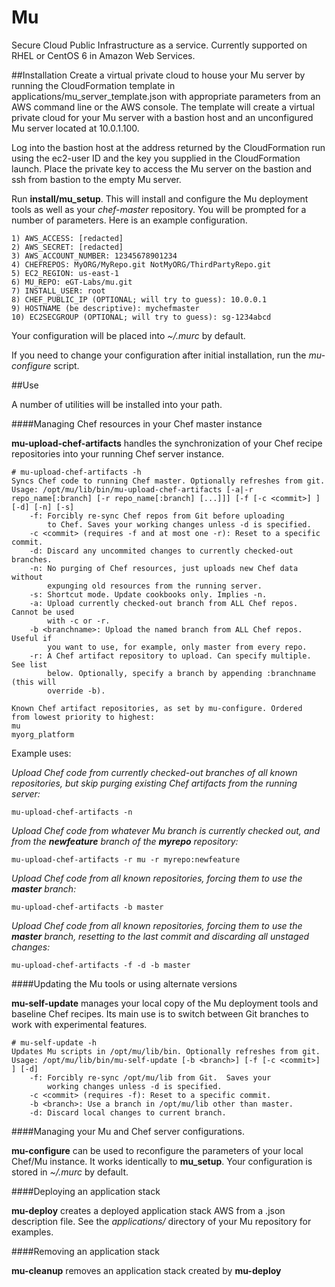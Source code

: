 Mu
===

Secure Cloud Public Infrastructure as a service.  Currently supported on RHEL
or CentOS 6 in Amazon Web Services.

##Installation
Create a virtual private cloud to house your Mu server by running the CloudFormation template in applications/mu_server_template.json with appropriate parameters from an AWS command line or the AWS console.  The template will create a virtual private cloud for your Mu server with a bastion host and an unconfigured Mu server located at 10.0.1.100.

Log into the bastion host at the address returned by the CloudFormation run using the ec2-user ID and the key you supplied in the CloudFormation launch.  Place the private key to access the Mu server on the bastion and ssh from bastion to the empty Mu server.

Run **install/mu_setup**. This will install and configure the Mu
deployment tools as well as your _chef-master_ repository. You will be prompted
for a number of parameters. Here is an example configuration.

    1) AWS_ACCESS: [redacted]
    2) AWS_SECRET: [redacted]
    3) AWS_ACCOUNT_NUMBER: 12345678901234
    4) CHEFREPOS: MyORG/MyRepo.git NotMyORG/ThirdPartyRepo.git
    5) EC2_REGION: us-east-1
    6) MU_REPO: eGT-Labs/mu.git
    7) INSTALL_USER: root
    8) CHEF_PUBLIC_IP (OPTIONAL; will try to guess): 10.0.0.1
    9) HOSTNAME (be descriptive): mychefmaster
    10) EC2SECGROUP (OPTIONAL; will try to guess): sg-1234abcd

Your configuration will be placed into *~/.murc* by default.


If you need to change your configuration after initial installation, run the _mu-configure_ script.

##Use

A number of utilities will be installed into your path.

####Managing Chef resources in your Chef master instance

**mu-upload-chef-artifacts** handles the synchronization of your Chef recipe repositories into your running Chef server instance.

    # mu-upload-chef-artifacts -h
    Syncs Chef code to running Chef master. Optionally refreshes from git.
    Usage: /opt/mu/lib/bin/mu-upload-chef-artifacts [-a|-r repo_name[:branch] [-r repo_name[:branch] [...]]] [-f [-c <commit>] ] [-d] [-n] [-s]
        -f: Forcibly re-sync Chef repos from Git before uploading
            to Chef. Saves your working changes unless -d is specified.
        -c <commit> (requires -f and at most one -r): Reset to a specific commit.
        -d: Discard any uncommited changes to currently checked-out branches.
        -n: No purging of Chef resources, just uploads new Chef data without
            expunging old resources from the running server.
        -s: Shortcut mode. Update cookbooks only. Implies -n.
        -a: Upload currently checked-out branch from ALL Chef repos. Cannot be used
            with -c or -r.
        -b <branchname>: Upload the named branch from ALL Chef repos. Useful if
            you want to use, for example, only master from every repo.
        -r: A Chef artifact repository to upload. Can specify multiple. See list
            below. Optionally, specify a branch by appending :branchname (this will
            override -b).
    
    Known Chef artifact repositories, as set by mu-configure. Ordered
    from lowest priority to highest:
    mu
    myorg_platform

Example uses:

_Upload Chef code from currently checked-out branches of all known repositories, but skip purging existing Chef artifacts from the running server:_

    mu-upload-chef-artifacts -n

_Upload Chef code from whatever Mu branch is currently checked out, and from the **newfeature** branch of the **myrepo** repository:_

    mu-upload-chef-artifacts -r mu -r myrepo:newfeature

_Upload Chef code from all known repositories, forcing them to use the **master** branch:_

    mu-upload-chef-artifacts -b master

_Upload Chef code from all known repositories, forcing them to use the **master** branch, resetting to the last commit and discarding all unstaged changes:_

    mu-upload-chef-artifacts -f -d -b master

####Updating the Mu tools or using alternate versions

**mu-self-update** manages your local copy of the Mu deployment tools and
baseline Chef recipes.  Its main use is to switch between Git branches to
work with experimental features.

    # mu-self-update -h
    Updates Mu scripts in /opt/mu/lib/bin. Optionally refreshes from git.
    Usage: /opt/mu/lib/bin/mu-self-update [-b <branch>] [-f [-c <commit>] ] [-d]
        -f: Forcibly re-sync /opt/mu/lib from Git.  Saves your
            working changes unless -d is specified.
        -c <commit> (requires -f): Reset to a specific commit.
        -b <branch>: Use a branch in /opt/mu/lib other than master.
        -d: Discard local changes to current branch.


####Managing your Mu and Chef server configurations.

**mu-configure** can be used to reconfigure the parameters of your local Chef/Mu instance. It works identically to **mu_setup**. Your configuration is stored in _~/.murc_ by default.

####Deploying an application stack

**mu-deploy** creates a deployed application stack AWS from a .json
description file.  See the _applications/_ directory of your Mu repository for
examples.

####Removing an application stack

**mu-cleanup** removes an application stack created by **mu-deploy**
